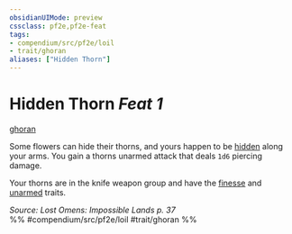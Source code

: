 ```yaml
---
obsidianUIMode: preview
cssclass: pf2e,pf2e-feat
tags:
- compendium/src/pf2e/loil
- trait/ghoran
aliases: ["Hidden Thorn"]
---
```

# Hidden Thorn  *Feat 1*  
[ghoran](../../rules/traits/ghoran-loil.md)  


Some flowers can hide their thorns, and yours happen to be [hidden](../../rules/conditions.md#Hidden) along your arms. You gain a thorns unarmed attack that deals `1d6` piercing damage.

Your thorns are in the knife weapon group and have the [finesse](../../rules/traits/finesse.md) and [unarmed](../../rules/traits/unarmed.md) traits.

*Source: Lost Omens: Impossible Lands p. 37*  
%% #compendium/src/pf2e/loil #trait/ghoran %%